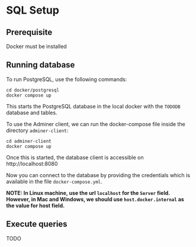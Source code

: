 # SQL Setup

## Prerequisite
Docker must be installed

## Running database
To run PostgreSQL, use the following commands:

```
cd docker/postgresql
docker compose up
```
This starts the PostgreSQL database in the local docker with the `TODODB` database and tables.

To use the Adminer client, we can run the docker-compose file inside the directory `adminer-client`:

```
cd adminer-client
docker compose up
```
Once this is started, the database client is accessible on http://localhost:8080

Now you can connect to the database by providing the credentials which is available in the file `docker-compose.yml`.

**NOTE: In Linux machine, use the url `localhost` for the `Server` field. However, in Mac and Windows, we should use `host.docker.internal` as the value for host field.**

## Execute queries

TODO